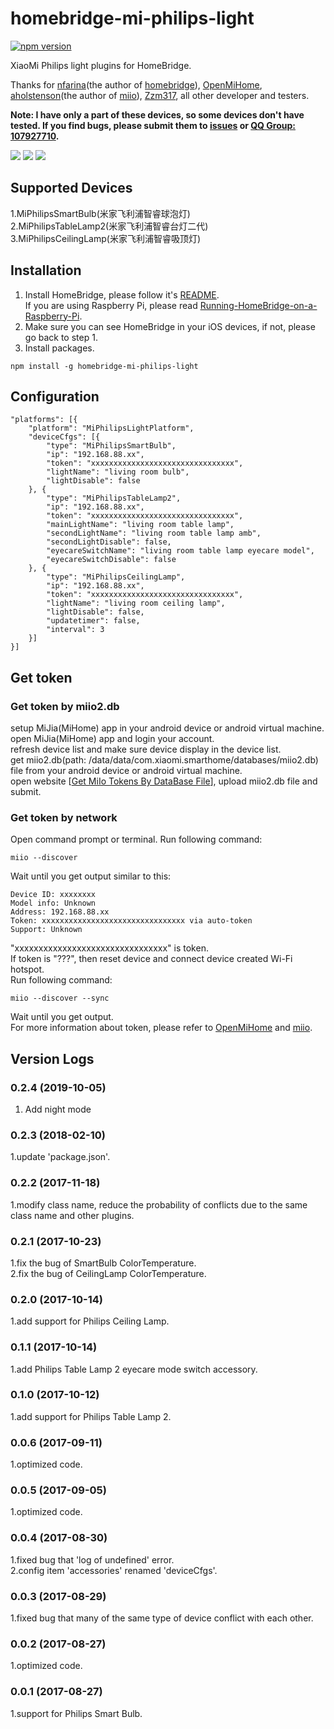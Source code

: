 # homebridge-mi-philips-light
[![npm version](https://badge.fury.io/js/homebridge-mi-philips-light.svg)](https://badge.fury.io/js/homebridge-mi-philips-light)

XiaoMi Philips light plugins for HomeBridge.   
   
Thanks for [nfarina](https://github.com/nfarina)(the author of [homebridge](https://github.com/nfarina/homebridge)), [OpenMiHome](https://github.com/OpenMiHome/mihome-binary-protocol), [aholstenson](https://github.com/aholstenson)(the author of [miio](https://github.com/aholstenson/miio)), [Zzm317](https://github.com/Zzm317), all other developer and testers.   
   
**Note: I have only a part of these devices, so some devices don't have tested. If you find bugs, please submit them to [issues](https://github.com/YinHangCode/homebridge-mi-philips-light/issues) or [QQ Group: 107927710](//shang.qq.com/wpa/qunwpa?idkey=8b9566598f40dd68412065ada24184ef72c6bddaa11525ca26c4e1536a8f2a3d).**   

![](https://raw.githubusercontent.com/YinHangCode/homebridge-mi-philips-light/master/images/SmartBulb.jpg)
![](https://raw.githubusercontent.com/YinHangCode/homebridge-mi-philips-light/master/images/TableLamp2.jpg)
![](https://raw.githubusercontent.com/YinHangCode/homebridge-mi-philips-light/master/images/CeilingLamp.jpg)

## Supported Devices
1.MiPhilipsSmartBulb(米家飞利浦智睿球泡灯)   
2.MiPhilipsTableLamp2(米家飞利浦智睿台灯二代)   
3.MiPhilipsCeilingLamp(米家飞利浦智睿吸顶灯)   

## Installation
1. Install HomeBridge, please follow it's [README](https://github.com/nfarina/homebridge/blob/master/README.md).   
If you are using Raspberry Pi, please read [Running-HomeBridge-on-a-Raspberry-Pi](https://github.com/nfarina/homebridge/wiki/Running-HomeBridge-on-a-Raspberry-Pi).   
2. Make sure you can see HomeBridge in your iOS devices, if not, please go back to step 1.   
3. Install packages.   
```
npm install -g homebridge-mi-philips-light
```
## Configuration
```
"platforms": [{
    "platform": "MiPhilipsLightPlatform",
    "deviceCfgs": [{
        "type": "MiPhilipsSmartBulb",
        "ip": "192.168.88.xx",
        "token": "xxxxxxxxxxxxxxxxxxxxxxxxxxxxxxxx",
        "lightName": "living room bulb",
        "lightDisable": false
    }, {
        "type": "MiPhilipsTableLamp2",
        "ip": "192.168.88.xx",
        "token": "xxxxxxxxxxxxxxxxxxxxxxxxxxxxxxxx",
        "mainLightName": "living room table lamp",
        "secondLightName": "living room table lamp amb",
        "secondLightDisable": false,
        "eyecareSwitchName": "living room table lamp eyecare model",
        "eyecareSwitchDisable": false
    }, {
        "type": "MiPhilipsCeilingLamp",
        "ip": "192.168.88.xx",
        "token": "xxxxxxxxxxxxxxxxxxxxxxxxxxxxxxxx",
        "lightName": "living room ceiling lamp",
        "lightDisable": false,
        "updatetimer": false,
        "interval": 3
    }]
}]
```
## Get token
### Get token by miio2.db
setup MiJia(MiHome) app in your android device or android virtual machine.   
open MiJia(MiHome) app and login your account.   
refresh device list and make sure device display in the device list.   
get miio2.db(path: /data/data/com.xiaomi.smarthome/databases/miio2.db) file from your android device or android virtual machine.   
open website [[Get MiIo Tokens By DataBase File](http://miio2.yinhh.com/)], upload miio2.db file and submit.    
### Get token by network
Open command prompt or terminal. Run following command:
```
miio --discover
```
Wait until you get output similar to this:
```
Device ID: xxxxxxxx   
Model info: Unknown   
Address: 192.168.88.xx   
Token: xxxxxxxxxxxxxxxxxxxxxxxxxxxxxxxx via auto-token   
Support: Unknown   
```
"xxxxxxxxxxxxxxxxxxxxxxxxxxxxxxxx" is token.   
If token is "???", then reset device and connect device created Wi-Fi hotspot.   
Run following command:   
```
miio --discover --sync
```
Wait until you get output.   
For more information about token, please refer to [OpenMiHome](https://github.com/OpenMiHome/mihome-binary-protocol) and [miio](https://github.com/aholstenson/miio).   
## Version Logs
### 0.2.4 (2019-10-05)
1. Add night mode
### 0.2.3 (2018-02-10)
1.update 'package.json'.   
### 0.2.2 (2017-11-18)
1.modify class name, reduce the probability of conflicts due to the same class name and other plugins.   
### 0.2.1 (2017-10-23)
1.fix the bug of SmartBulb ColorTemperature.   
2.fix the bug of CeilingLamp ColorTemperature.   
### 0.2.0 (2017-10-14)
1.add support for Philips Ceiling Lamp.   
### 0.1.1 (2017-10-14)
1.add Philips Table Lamp 2 eyecare mode switch accessory.   
### 0.1.0 (2017-10-12)
1.add support for Philips Table Lamp 2.   
### 0.0.6 (2017-09-11)
1.optimized code.   
### 0.0.5 (2017-09-05)
1.optimized code.   
### 0.0.4 (2017-08-30)
1.fixed bug that 'log of undefined' error.    
2.config item 'accessories' renamed 'deviceCfgs'.   
### 0.0.3 (2017-08-29)
1.fixed bug that many of the same type of device conflict with each other.   
### 0.0.2 (2017-08-27)
1.optimized code.   
### 0.0.1 (2017-08-27)
1.support for Philips Smart Bulb.   
